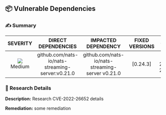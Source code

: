 
## 📦 Vulnerable Dependencies
### ✍️ Summary

<div align='center'>

| SEVERITY                | DIRECT DEPENDENCIES                  | IMPACTED DEPENDENCY                  | FIXED VERSIONS                  | CVES                  |
| :---------------------: | :-----------------------------------: | :-----------------------------------: | :-----------------------------------: | :-----------------------------------: |
| ![](https://raw.githubusercontent.com/jfrog/frogbot/master/resources/v2/applicableMediumSeverity.png)<br>  Medium | github.com/nats-io/nats-streaming-server:v0.21.0 | github.com/nats-io/nats-streaming-server v0.21.0 | [0.24.3] | CVE-2022-26652 |

</div>

### 🔬 Research Details
**Description:**
Research CVE-2022-26652 details

**Remediation:**
some remediation

